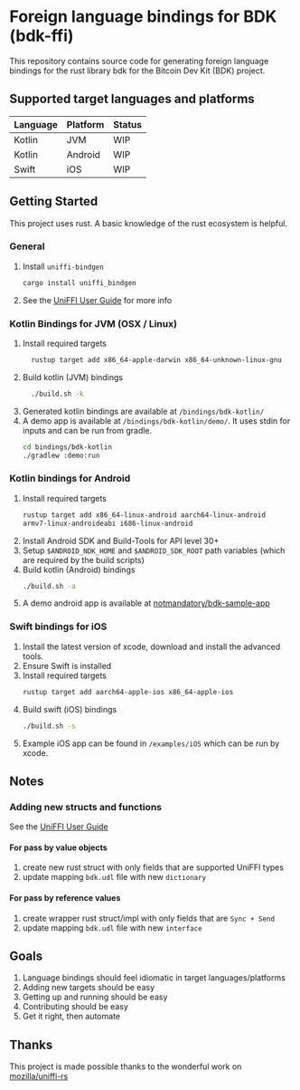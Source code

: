 # Foreign language bindings for BDK (bdk-ffi)

This repository contains source code for generating foreign language bindings
for the rust library bdk for the Bitcoin Dev Kit (BDK) project.

## Supported target languages and platforms

| Language | Platform | Status |
| --- | --- | --- |
| Kotlin | JVM | WIP |
| Kotlin | Android | WIP |
| Swift | iOS | WIP |

## Getting Started

This project uses rust. A basic knowledge of the rust ecosystem is helpful.

### General
1. Install `uniffi-bindgen`
    ```sh
    cargo install uniffi_bindgen
    ```
1. See the [UniFFI User Guide](https://mozilla.github.io/uniffi-rs/) for more info

### Kotlin Bindings for JVM (OSX / Linux)

1. Install required targets
    ```sh
      rustup target add x86_64-apple-darwin x86_64-unknown-linux-gnu
    ```
1. Build kotlin (JVM) bindings
    ```sh
      ./build.sh -k
    ```
1. Generated kotlin bindings are available at `/bindings/bdk-kotlin/`
1. A demo app is available at `/bindings/bdk-kotlin/demo/`. It uses stdin for
inputs and can be run from gradle.
    ```sh
    cd bindings/bdk-kotlin
    ./gradlew :demo:run
    ```

### Kotlin bindings for Android

1. Install required targets
    ```sh
    rustup target add x86_64-linux-android aarch64-linux-android
    armv7-linux-androideabi i686-linux-android
    ```
1. Install Android SDK and Build-Tools for API level 30+
1. Setup `$ANDROID_NDK_HOME` and `$ANDROID_SDK_ROOT` path variables (which are
required by the build scripts)
1. Build kotlin (Android) bindings
    ```sh
    ./build.sh -a
    ```
2. A demo android app is available at [notmandatory/bdk-sample-app](https://github.com/notmandatory/bitcoindevkit-android-sample-app/tree/upgrade-to-bdk-ffi/)

### Swift bindings for iOS

1. Install the latest version of xcode, download and install the advanced tools.
1. Ensure Swift is installed
1. Install required targets
    ```sh
    rustup target add aarch64-apple-ios x86_64-apple-ios
    ```
1. Build swift (iOS) bindings
    ```sh
    ./build.sh -s
    ```
1. Example iOS app can be found in `/examples/iOS` which can be run by xcode.

## Notes

### Adding new structs and functions

See the [UniFFI User Guide](https://mozilla.github.io/uniffi-rs/)

#### For pass by value objects

1. create new rust struct with only fields that are supported UniFFI types
1. update mapping `bdk.udl` file with new `dictionary`

#### For pass by reference values 

1. create wrapper rust struct/impl with only fields that are `Sync + Send`
1. update mapping `bdk.udl` file with new `interface`

## Goals

1. Language bindings should feel idiomatic in target languages/platforms
1. Adding new targets should be easy
1. Getting up and running should be easy
1. Contributing should be easy
1. Get it right, then automate

## Thanks

This project is made possible thanks to the wonderful work on [mozilla/uniffi-rs](https://github.com/mozilla/uniffi-rs)
